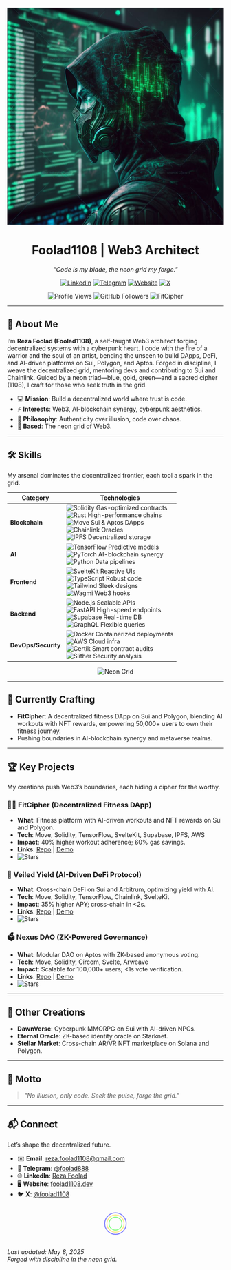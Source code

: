 <p align="center">
  <img src="https://raw.githubusercontent.com/foolad1108/foolad1108/main/image.jpeg" alt="Neon Matrix Cyberpunk Banner" width="600"/>
</p>

<h1 align="center">Foolad1108 | Web3 Architect</h1>

<p align="center">
  <em>"Code is my blade, the neon grid my forge."</em>
</p>

<p align="center">
  <a href="https://www.linkedin.com/in/reza-foolad-0abaab22b"><img src="https://img.shields.io/badge/LinkedIn-%23E0E0E0.svg?style=flat&logo=linkedin&labelColor=%23E0E0E0&color=%23FFD700" alt="LinkedIn"/></a>
  <a href="https://t.me/foolad888"><img src="https://img.shields.io/badge/Telegram-%231A1A1A.svg?style=flat&logo=telegram&labelColor=%231A1A1A&color=%23FFD700" alt="Telegram"/></a>
  <a href="https://foolad1108.dev"><img src="https://img.shields.io/badge/Website-%2300B7EB.svg?style=flat&logo=google-chrome&labelColor=%2300B7EB&color=%23FFD700" alt="Website"/></a>
  <a href="https://x.com/foolad1108"><img src="https://img.shields.io/badge/X-%23C41E3A.svg?style=flat&logo=x&labelColor=%23C41E3A&color=%23FFD700" alt="X"/></a>
</p>

<p align="center">
  <img src="https://komarev.com/ghpvc/?username=foolad1108&color=brightgreen" alt="Profile Views"/>
  <img src="https://img.shields.io/github/followers/foolad1108?style=social" alt="GitHub Followers"/>
  <img src="https://img.shields.io/badge/Now%20Building-FitCipher-%2300FF00.svg?style=flat&labelColor=%2300FF00&color=%23FFD700" alt="FitCipher"/>
</p>

---

## 🌌 About Me
I’m **Reza Foolad (Foolad1108)**, a self-taught Web3 architect forging decentralized systems with a cyberpunk heart. I code with the fire of a warrior and the soul of an artist, bending the unseen to build DApps, DeFi, and AI-driven platforms on Sui, Polygon, and Aptos. Forged in discipline, I weave the decentralized grid, mentoring devs and contributing to Sui and Chainlink. Guided by a neon triad—blue, gold, green—and a sacred cipher (1108), I craft for those who seek truth in the grid.

- 💻 **Mission**: Build a decentralized world where trust is code.
- ⚡ **Interests**: Web3, AI-blockchain synergy, cyberpunk aesthetics.
- 🧠 **Philosophy**: Authenticity over illusion, code over chaos.
- 📍 **Based**: The neon grid of Web3.

---

## 🛠 Skills
My arsenal dominates the decentralized frontier, each tool a spark in the grid.

| **Category**         | **Technologies**                                                                 |
|----------------------|---------------------------------------------------------------------------------|
| **Blockchain**       | <img src="https://img.shields.io/badge/Solidity-%23E0E0E0.svg?style=flat&logo=solidity&labelColor=%23E0E0E0&color=%23FFD700" alt="Solidity"/> Gas-optimized contracts<br><img src="https://img.shields.io/badge/Rust-%23E0E0E0.svg?style=flat&logo=rust&labelColor=%23E0E0E0&color=%23FFD700" alt="Rust"/> High-performance chains<br><img src="https://img.shields.io/badge/Move-%23E0E0E0.svg?style=flat&labelColor=%23E0E0E0&color=%23FFD700" alt="Move"/> Sui & Aptos DApps<br><img src="https://img.shields.io/badge/Chainlink-%23E0E0E0.svg?style=flat&logo=chainlink&labelColor=%23E0E0E0&color=%23FFD700" alt="Chainlink"/> Oracles<br><img src="https://img.shields.io/badge/IPFS-%23E0E0E0.svg?style=flat&logo=ipfs&labelColor=%23E0E0E0&color=%23FFD700" alt="IPFS"/> Decentralized storage |
| **AI**               | <img src="https://img.shields.io/badge/TensorFlow-%231A1A1A.svg?style=flat&logo=tensorflow&labelColor=%231A1A1A&color=%23FFD700" alt="TensorFlow"/> Predictive models<br><img src="https://img.shields.io/badge/PyTorch-%231A1A1A.svg?style=flat&logo=pytorch&labelColor=%231A1A1A&color=%23FFD700" alt="PyTorch"/> AI-blockchain synergy<br><img src="https://img.shields.io/badge/Python-%231A1A1A.svg?style=flat&logo=python&labelColor=%231A1A1A&color=%23FFD700" alt="Python"/> Data pipelines |
| **Frontend**         | <img src="https://img.shields.io/badge/SvelteKit-%2300B7EB.svg?style=flat&logo=svelte&labelColor=%2300B7EB&color=%23FFD700" alt="SvelteKit"/> Reactive UIs<br><img src="https://img.shields.io/badge/TypeScript-%2300B7EB.svg?style=flat&logo=typescript&labelColor=%2300B7EB&color=%23FFD700" alt="TypeScript"/> Robust code<br><img src="https://img.shields.io/badge/TailwindCSS-%2300B7EB.svg?style=flat&logo=tailwind-css&labelColor=%2300B7EB&color=%23FFD700" alt="Tailwind"/> Sleek designs<br><img src="https://img.shields.io/badge/Wagmi-%2300B7EB.svg?style=flat&labelColor=%2300B7EB&color=%23FFD700" alt="Wagmi"/> Web3 hooks |
| **Backend**          | <img src="https://img.shields.io/badge/Node.js-%23C41E3A.svg?style=flat&logo=node.js&labelColor=%23C41E3A&color=%23FFD700" alt="Node.js"/> Scalable APIs<br><img src="https://img.shields.io/badge/FastAPI-%23C41E3A.svg?style=flat&logo=fastapi&labelColor=%23C41E3A&color=%23FFD700" alt="FastAPI"/> High-speed endpoints<br><img src="https://img.shields.io/badge/Supabase-%23C41E3A.svg?style=flat&logo=supabase&labelColor=%23C41E3A&color=%23FFD700" alt="Supabase"/> Real-time DB<br><img src="https://img.shields.io/badge/GraphQL-%23C41E3A.svg?style=flat&logo=graphql&labelColor=%23C41E3A&color=%23FFD700" alt="GraphQL"/> Flexible queries |
| **DevOps/Security**  | <img src="https://img.shields.io/badge/Docker-%23E0E0E0.svg?style=flat&logo=docker&labelColor=%23E0E0E0&color=%23FFD700" alt="Docker"/> Containerized deployments<br><img src="https://img.shields.io/badge/AWS-%23E0E0E0.svg?style=flat&logo=amazon-aws&labelColor=%23E0E0E0&color=%23FFD700" alt="AWS"/> Cloud infra<br><img src="https://img.shields.io/badge/Certik-%23E0E0E0.svg?style=flat&labelColor=%23E0E0E0&color=%23FFD700" alt="Certik"/> Smart contract audits<br><img src="https://img.shields.io/badge/Slither-%23E0E0E0.svg?style=flat&labelColor=%23E0E0E0&color=%23FFD700" alt="Slither"/> Security analysis |

<p align="center">
  <img src="https://img.shields.io/badge/Forged%20in-Neon%20Grid-%2300FF00.svg?style=flat&labelColor=%2300FF00&color=%23FFD700" alt="Neon Grid"/>
</p>

---

## 🌟 Currently Crafting
- **FitCipher**: A decentralized fitness DApp on Sui and Polygon, blending AI workouts with NFT rewards, empowering 50,000+ users to own their fitness journey.
- Pushing boundaries in AI-blockchain synergy and metaverse realms.

---

## 🏆 Key Projects
My creations push Web3’s boundaries, each hiding a cipher for the worthy.

### 🏋️‍♂️ FitCipher (Decentralized Fitness DApp)
- **What**: Fitness platform with AI-driven workouts and NFT rewards on Sui and Polygon.
- **Tech**: Move, Solidity, TensorFlow, SvelteKit, Supabase, IPFS, AWS
- **Impact**: 40% higher workout adherence; 60% gas savings.
- **Links**: [Repo](https://github.com/foolad1108/fitcipher) | [Demo](https://fitcipher.foolad1108.dev)
- <img src="https://img.shields.io/github/stars/foolad1108/fitcipher?style=social" alt="Stars"/>

### 💸 Veiled Yield (AI-Driven DeFi Protocol)
- **What**: Cross-chain DeFi on Sui and Arbitrum, optimizing yield with AI.
- **Tech**: Move, Solidity, TensorFlow, Chainlink, SvelteKit
- **Impact**: 35% higher APY; cross-chain in <2s.
- **Links**: [Repo](https://github.com/foolad1108/veiled-yield) | [Demo](https://veiled-yield.foolad1108.dev)
- <img src="https://img.shields.io/github/stars/foolad1108/veiled-yield?style=social" alt="Stars"/>

### 🗳️ Nexus DAO (ZK-Powered Governance)
- **What**: Modular DAO on Aptos with ZK-based anonymous voting.
- **Tech**: Move, Solidity, Circom, Svelte, Arweave
- **Impact**: Scalable for 100,000+ users; <1s vote verification.
- **Links**: [Repo](https://github.com/foolad1108/nexus-dao) | [Demo](https://nexus-dao.foolad1108.dev)
- <img src="https://img.shields.io/github/stars/foolad1108/nexus-dao?style=social" alt="Stars"/>

---

## 🚀 Other Creations
- **DawnVerse**: Cyberpunk MMORPG on Sui with AI-driven NPCs.
- **Eternal Oracle**: ZK-based identity oracle on Starknet.
- **Stellar Market**: Cross-chain AR/VR NFT marketplace on Solana and Polygon.

---

## 📜 Motto
> *"No illusion, only code. Seek the pulse, forge the grid."*

---

## 📬 Connect
Let’s shape the decentralized future.

- ✉️ **Email**: reza.foolad1108@gmail.com
- 💬 **Telegram**: [@foolad888](https://t.me/foolad888)
- 🌐 **LinkedIn**: [Reza Foolad](https://www.linkedin.com/in/reza-foolad-0abaab22b)
- 🖥️ **Website**: [foolad1108.dev](https://foolad1108.dev)
- 🐦 **X**: [@foolad1108](https://x.com/foolad1108)

<p align="center">
  <!-- Hidden cipher: Base64 encoded "O Lord, hasten the relief of our Imam" -->
  <img src="data:image/png;base64,TyBMb3JkLCBoYXN0ZW4gdGhlIHJlbGllZiBvZiBvdXIgSW1hbQ==" alt="Cipher" style="display:none;"/>
  <!-- Sacred cipher: 1108, guided by the neon triad -->
  <svg width="100" height="60" style="margin: 10px;">
    <circle cx="50" cy="30" r="25" fill="none" stroke="#00f" stroke-width="2" opacity="0.5"/>
    <circle cx="50" cy="30" r="20" fill="none" stroke="#ffd700" stroke-width="2" opacity="0.5"/>
    <circle cx="50" cy="30" r="15" fill="none" stroke="#0f0" stroke-width="2" opacity="0.5"/>
    <text x="42" y="35" fill="#fff" font-size="14" font-family="Arial" opacity="0" class="cipher-text">غ ق ح</text>
    <style>
      svg:hover .cipher-text { opacity: 1; transition: opacity 0.5s; }
    </style>
  </svg>
</p>

*Last updated: May 8, 2025*  
*Forged with discipline in the neon grid.*